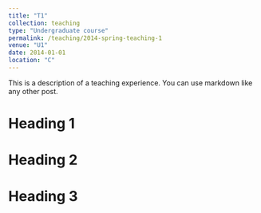 ```yaml
---
title: "T1"
collection: teaching
type: "Undergraduate course"
permalink: /teaching/2014-spring-teaching-1
venue: "U1"
date: 2014-01-01
location: "C"
---
```


This is a description of a teaching experience. You can use markdown like any other post.

Heading 1
======

Heading 2
======

Heading 3
======
